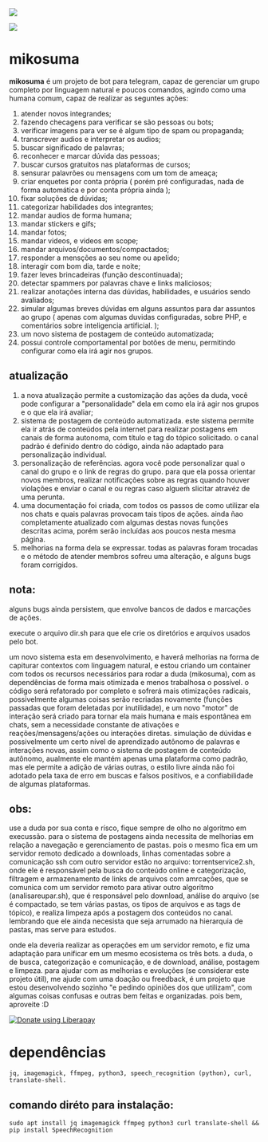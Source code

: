 <img src="https://img.shields.io/liberapay/gives/fabriciocybershell.svg?logo=liberapay">

[<img src="https://img.shields.io/github/languages/code-size/fabriciocaetano/mikosuma">](https://img.shields.io/github/languages/code-size/fabriciocaetano/mikosuma)
# mikosuma

**mikosuma** é um projeto de bot para telegram, capaz de gerenciar um grupo completo por linguagem natural e poucos comandos, agindo como uma humana comum, capaz de realizar as seguntes ações:

1. atender novos integrandes;
2. fazendo checagens para verificar se são pessoas ou bots;
3. verificar imagens para ver se é algum tipo de spam ou propaganda;
4. transcrever audios e interpretar os audios;
5. buscar significado de palavras;
6. reconhecer e marcar dúvida das pessoas;
7. buscar cursos gratuitos nas plataformas de cursos;
8. sensurar palavrões ou mensagens com um tom de ameaça;
9. criar enquetes por conta própria ( porém pré configuradas, nada de forma automática e por conta própria ainda );
10. fixar soluções de dúvidas;
11. categorizar habilidades dos integrantes;
12. mandar audios de forma humana;
13. mandar stickers e gifs;
14. mandar fotos;
15. mandar videos, e videos em scope;
16. mandar arquivos/documentos/compactados;
17. responder a mensções ao seu nome ou apelido;
18. interagir com bom dia, tarde e noite;
19. fazer leves brincadeiras (função descontinuada);
20. detectar spammers por palavras chave e links maliciosos;
21. realizar anotações interna das dúvidas, habilidades, e usuários sendo avaliados;
22. simular algumas breves dúvidas em alguns assuntos para dar assuntos ao grupo ( apenas com algumas duvidas configuradas, sobre PHP, e comentários sobre inteligencia artificial. );
23. um novo sistema de postagem de conteúdo automatizada;
34. possui controle comportamental por botões de menu, permitindo configurar como ela irá agir nos grupos.

## atualização
1. a nova atualização permite a customização das ações da duda, você pode configurar a "personalidade" dela em como ela irá agir nos grupos e o que ela irá avaliar;
2. sistema de postagem de conteúdo automatizada. este sistema permite ela ir atrás de conteúdos pela internet para realizar postagens em canais de forma autonoma, com título e tag do tópico solicitado. o canal padrão é definido dentro do código, ainda não adaptado para personalização individual.
3. personalização de referências. agora você pode personalizar qual o canal do grupo e o link de regras do grupo. para que ela possa orientar novos membros, realizar notificações sobre as regras quando houver violações e enviar o canal e ou regras caso algueḿ slicitar atravéz de uma perunta.
4. uma documentação foi criada, com todos os passos de como utilizar ela nos chats e quais palavras provocam tais tipos de ações. ainda ñao completamente atualizado com algumas destas novas funções descritas acima, porém serão incluídas aos poucos nesta mesma página.
5. melhorias na forma dela se expressar. todas as palavras foram trocadas e o método de atender membros sofreu uma alteração, e alguns bugs foram corrigidos. 

## nota:
alguns bugs ainda persistem, que envolve bancos de dados e marcações de ações.

execute o arquivo dir.sh para que ele crie os diretórios e arquivos usados pelo bot.

um novo sistema esta em desenvolvimento, e haverá melhorias na forma de capiturar contextos com linguagem natural, e estou criando um container com todos os recursos necessários para rodar a duda (mikosuma), com as dependências de forma mais otimizada e menos trabalhosa o possível. o código será refatorado por completo e sofrerá mais otimizações radicais, possivelmente algumas coisas serão recriadas novamente (funções passadas que foram deletadas por inutilidade), e um novo "motor" de interação será criado para tornar ela mais humana e mais espontânea em chats, sem a necessidade constante de ativações e reações/mensagens/ações ou interações diretas. simulação de dúvidas e possivelmente um certo nível de aprendizado autônomo de palavras e interações novas, assim como o sistema de postagem de conteúdo autônomo, aualmente ele mantém apenas uma plataforma como padrão, mas ele permite a adição de várias outras, o estilo livre ainda não foi adotado pela taxa de erro em buscas e falsos positivos, e a confiabilidade de algumas plataformas.
## obs:
use a duda por sua conta e rísco, fique sempre de olho no algoritmo em execussão. para o sistema de postagens ainda necessita de melhorias em relação a navegação e gerenciamento de pastas. pois o mesmo fica em um servidor remoto dedicado a downloads, linhas comentadas sobre a comunicação ssh com outro servidor estão no arquivo: torrentservice2.sh, onde ele é responsável pela busca do conteúdo online e categorização, filtragem e armazenamento de links de arquivos com amrcações, que se comunica com um servidor remoto para ativar outro algoritmo (analisareupar.sh), que é responsável pelo download, análise do arquivo (se é compactado, se tem várias pastas, os tipos de arquivos e as tags de tópico), e realiza limpeza após a postagem dos conteúdos no canal. lembrando que ele ainda necesista que seja arrumado na hierarquia de pastas, mas serve para estudos.

onde ela deveria realizar as operações em um servidor remoto, e fiz uma adaptação para unificar em um mesmo ecosistema os três bots. a duda, o de busca, categorização e comunicação, e de download, análise, postagem e limpeza.
para ajudar com as melhorias e evoluções (se considerar este projeto útil), me ajude com uma doação ou freedback, é um projeto que estou desenvolvendo sozinho "e pedindo opiniões dos que utilizam", com algumas coisas confusas e outras bem feitas e organizadas. pois bem, aproveite :D

<a href="https://liberapay.com/fabriciocybershell/donate"><img alt="Donate using Liberapay" src="https://liberapay.com/assets/widgets/donate.svg"></a>

# dependências

```
jq, imagemagick, ffmpeg, python3, speech_recognition (python), curl, translate-shell.
```
## comando diréto para instalação:
```
sudo apt install jq imagemagick ffmpeg python3 curl translate-shell && pip install SpeechRecognition
```
